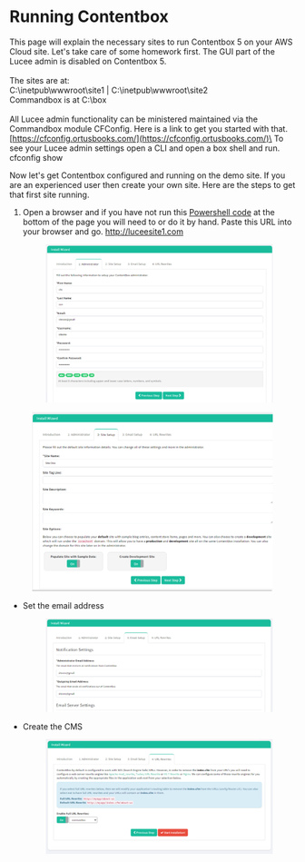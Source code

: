 # Running Contentbox

This page will explain the necessary sites to run Contentbox 5 on your AWS Cloud site. Let's take care of some homework first. The GUI part of the Lucee admin is disabled on Contentbox 5. \
\
The sites are at:\
C:\inetpub\wwwroot\site1 | C:\inetpub\wwwroot\site2\
Commandbox is at C:\box\
\
All Lucee admin functionality can be ministered maintained via the Commandbox module CFConfig. Here is a link to get you started with that. [https://cfconfig.ortusbooks.com/](https://cfconfig.ortusbooks.com/)\
To see your Lucee admin settings open a CLI and open a box shell and run.\
cfconfig show

Now let's get Contentbox configured and running on the demo site. If you are an experienced user then create your own site. Here are the steps to get that first site running.

1.  Open a browser and if you have not run this [Powershell code](./) at the bottom of the page you will need to or do it by hand. Paste this URL into your browser and go. http://luceesite1.com

    <figure><img src="../../../.gitbook/assets/tab1.png" alt=""><figcaption></figcaption></figure>

<figure><img src="../../../.gitbook/assets/tab2.png" alt=""><figcaption></figcaption></figure>

*   Set the email address

    <figure><img src="../../../.gitbook/assets/tab3.png" alt=""><figcaption></figcaption></figure>
*   Create the CMS

    <figure><img src="../../../.gitbook/assets/tab4.png" alt=""><figcaption></figcaption></figure>

